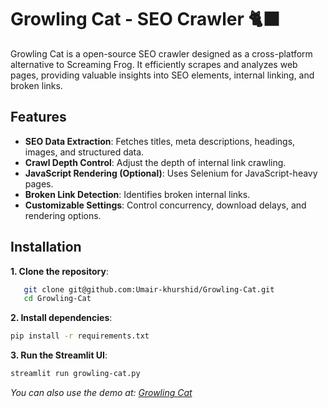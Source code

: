 # Growling Cat - SEO Crawler  🐈‍⬛

Growling Cat is a open-source SEO crawler designed as a cross-platform alternative to Screaming Frog. It efficiently scrapes and analyzes web pages, providing valuable insights into SEO elements, internal linking, and broken links.  

## Features  
- **SEO Data Extraction**: Fetches titles, meta descriptions, headings, images, and structured data.  
- **Crawl Depth Control**: Adjust the depth of internal link crawling.  
- **JavaScript Rendering (Optional)**: Uses Selenium for JavaScript-heavy pages.  
- **Broken Link Detection**: Identifies broken internal links.  
- **Customizable Settings**: Control concurrency, download delays, and rendering options.  

## Installation  
**1. Clone the repository**:  
```sh
   git clone git@github.com:Umair-khurshid/Growling-Cat.git
   cd Growling-Cat
   ```
**2. Install dependencies**:
  ```sh
pip install -r requirements.txt
````
**3. Run the Streamlit UI**:
```sh
streamlit run growling-cat.py
 ```
*You can also use the demo at: [Growling Cat](https://growlingcat.streamlit.app/)*

